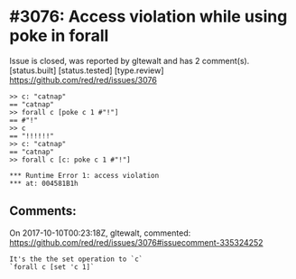 
#3076: Access violation while using poke in forall
================================================================================
Issue is closed, was reported by gltewalt and has 2 comment(s).
[status.built] [status.tested] [type.review]
<https://github.com/red/red/issues/3076>

```
>> c: "catnap"
== "catnap"
>> forall c [poke c 1 #"!"]
== #"!"
>> c
== "!!!!!!"
>> c: "catnap"
== "catnap"
>> forall c [c: poke c 1 #"!"]

*** Runtime Error 1: access violation
*** at: 004581B1h
```


Comments:
--------------------------------------------------------------------------------

On 2017-10-10T00:23:18Z, gltewalt, commented:
<https://github.com/red/red/issues/3076#issuecomment-335324252>

    It's the the set operation to `c`
    `forall c [set 'c 1]`

